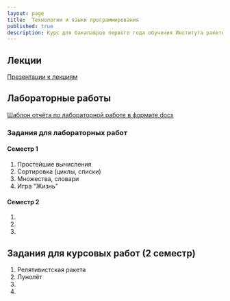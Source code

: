 ```yaml
---
layout: page
title:  Технологии и языки программирования
published: true
description: Курс для бакалавров первого года обучения Института ракетно-космической техники Самарского университета.
---
```


## Лекции

[Презентации к лекциям](presentations.md)

## Лабораторные работы

[Шаблон отчёта по лабораторной работе в формате docx](/pages/python/Lab_Report_Template.docx)

### Задания для лабораторных работ

#### Семестр 1

1. Простейшие вычисления
1. Сортировка (циклы, списки)
1. Множества, словари
1. Игра "Жизнь"

#### Семестр 2

1.
1.
1.

## Задания для курсовых работ (2 семестр)

1. Релятивистская ракета
1. Лунолёт
1.
1.
